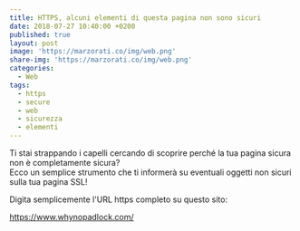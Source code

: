 ```yaml
---
title: HTTPS, alcuni elementi di questa pagina non sono sicuri
date: 2018-07-27 10:40:00 +0200
published: true
layout: post
image: 'https://marzorati.co/img/web.png'
share-img: 'https://marzorati.co/img/web.png'
categories:
  - Web
tags:
  - https
  - secure
  - web
  - sicurezza
  - elementi
---
```

Ti stai strappando i capelli cercando di scoprire perché la tua pagina sicura non è completamente sicura?   
Ecco un semplice strumento che ti informerà su eventuali oggetti non sicuri sulla tua pagina SSL!   

Digita semplicemente l'URL https completo su questo sito:   

<a href="https://www.whynopadlock.com/" target="_blank">https://www.whynopadlock.com/</a>   
